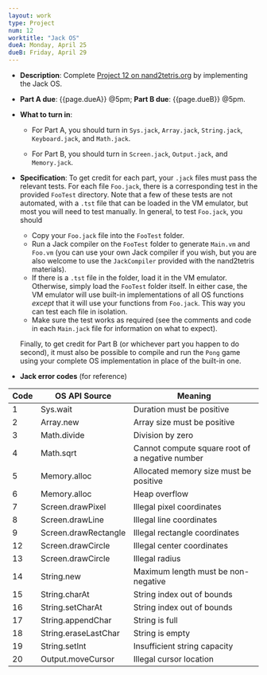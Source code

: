```yaml
---
layout: work
type: Project
num: 12
worktitle: "Jack OS"
dueA: Monday, April 25
dueB: Friday, April 29
---
```


* **Description**: Complete [Project 12 on
      nand2tetris.org](https://www.nand2tetris.org/project12) by
      implementing the Jack OS.

* **Part A due**: {{page.dueA}} @5pm; **Part B due**: {{page.dueB}} @5pm.

* **What to turn in**:
    - For Part A, you should turn in `Sys.jack`, `Array.jack`,
      `String.jack`, `Keyboard.jack`, and `Math.jack`.

    - For Part B, you should turn in `Screen.jack`, `Output.jack`, and
      `Memory.jack`.

* **Specification**: To get credit for each part, your `.jack` files
  must pass the relevant tests.  For each file `Foo.jack`, there is a
  corresponding test in the provided `FooTest` directory.  Note that a
  few of these tests are not automated, with a `.tst` file that can be
  loaded in the VM emulator, but most you will need to test
  manually. In general, to test `Foo.jack`, you should

    - Copy your `Foo.jack` file into the `FooTest` folder.
    - Run a Jack compiler on the `FooTest` folder to generate
      `Main.vm` and `Foo.vm` (you can use your own Jack compiler if
      you wish, but you are also welcome to use the `JackCompiler`
      provided with the nand2tetris materials).
    - If there is a `.tst` file in the folder, load it in the VM
      emulator.  Otherwise, simply load the `FooTest` folder itself.
      In either case, the VM emulator will use built-in
      implementations of all OS functions *except* that it will use
      your functions from `Foo.jack`.  This way you can test each file
      in isolation.
    - Make sure the test works as required (see the comments and code
      in each `Main.jack` file for information on what to expect).

  Finally, to get credit for Part B (or whichever part you happen to
  do second), it must also be possible to compile and run the `Pong`
  game using your complete OS implementation in place of the built-in
  one.

* **Jack error codes** (for reference)

| Code | OS API Source        | Meaning                                         |
|------|----------------------|-------------------------------------------------|
| 1    | Sys.wait             | Duration must be positive                       |
| 2    | Array.new            | Array size must be positive                     |
| 3    | Math.divide          | Division by zero                                |
| 4    | Math.sqrt            | Cannot compute square root of a negative number |
| 5    | Memory.alloc         | Allocated memory size must be positive          |
| 6    | Memory.alloc         | Heap overflow                                   |
| 7    | Screen.drawPixel     | Illegal pixel coordinates                       |
| 8    | Screen.drawLine      | Illegal line coordinates                        |
| 9    | Screen.drawRectangle | Illegal rectangle coordinates                   |
| 12   | Screen.drawCircle    | Illegal center coordinates                      |
| 13   | Screen.drawCircle    | Illegal radius                                  |
| 14   | String.new           | Maximum length must be non-negative             |
| 15   | String.charAt        | String index out of bounds                      |
| 16   | String.setCharAt     | String index out of bounds                      |
| 17   | String.appendChar    | String is full                                  |
| 18   | String.eraseLastChar | String is empty                                 |
| 19   | String.setInt        | Insufficient string capacity                    |
| 20   | Output.moveCursor    | Illegal cursor location                         |

